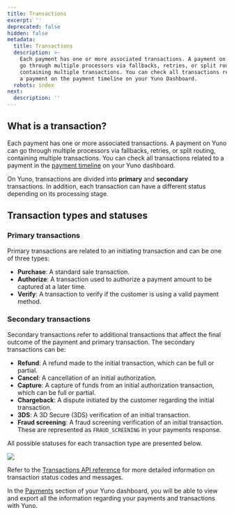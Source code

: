 ```yaml
---
title: Transactions
excerpt: ''
deprecated: false
hidden: false
metadata:
  title: Transactions
  description: >-
    Each payment has one or more associated transactions. A payment on Yuno can
    go through multiple processors via fallbacks, retries, or split routing,
    containing multiple transactions. You can check all transactions related to
    a payment on the payment timeline on your Yuno Dashboard.
  robots: index
next:
  description: ''
---
```

## What is a transaction?

Each payment has one or more associated transactions. A payment on Yuno can go through multiple processors via fallbacks, retries, or split routing, containing multiple transactions. You can check all transactions related to a payment in the [payment timeline](doc:payments) on your Yuno dashboard.

On Yuno, transactions are divided into **primary** and **secondary** transactions. In addition, each transaction can have a different status depending on its processing stage.

## Transaction types and statuses

### Primary transactions

Primary transactions are related to an initiating transaction and can be one of three types:

- **Purchase**: A standard sale transaction.
- **Authorize**: A transaction used to authorize a payment amount to be captured at a later time.
- **Verify**: A transaction to verify if the customer is using a valid payment method.

### Secondary transactions

Secondary transactions refer to additional transactions that affect the final outcome of the payment and primary transaction. The secondary transactions can be:

- **Refund**: A refund made to the initial transaction, which can be full or partial.
- **Cancel**: A cancellation of an initial authorization.
- **Capture**: A capture of funds from an initial authorization transaction, which can be full or partial.
- **Chargeback**: A dispute initiated by the customer regarding the initial transaction.
- **3DS**: A 3D Secure (3DS) verification of an initial transaction.
- **Fraud screening**: A fraud screening verification of an initial transaction. These are represented as `FRAUD_SCREENING` in your payments response.

All possible statuses for each transaction type are presented below.

![](https://files.readme.io/daccd29-concepts__transactions.png)

Refer to the [Transactions API reference](https://docs.y.uno/reference/transaction) for more detailed information on transaction status codes and messages.

In the [Payments](doc:payments-2) section of your Yuno dashboard, you will be able to view and export all the information regarding your payments and transactions with Yuno.